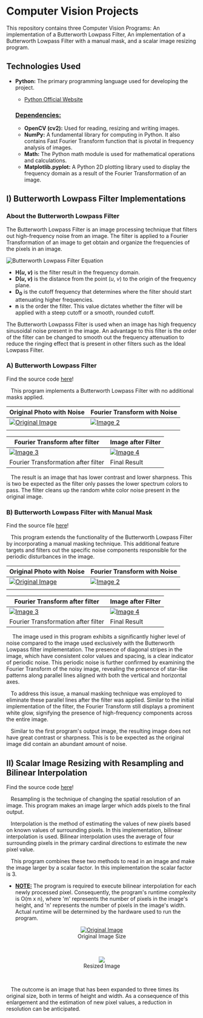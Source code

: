 # Computer Vision Projects

This repository contains three Computer Vision Programs: An implementation of a Butterworth Lowpass Filter, An implementation of a Butterworth Lowpass Filter with a manual mask, and a scalar image resizing program.

## Technologies Used

- **Python:** The primary programming language used for developing the project.

  - [Python Official Website](https://www.python.org/)

  ### <u>Dependencies:</u>

  - **OpenCV (cv2):** Used for reading, resizing and writing images.
  - **NumPy:** A fundamental library for computing in Python. It also contains Fast Fourier Transform function that is pivotal in frequency analysis of images.
  - **Math:** The Python math module is used for mathematical operations and calculations.
  - **Matplotlib.pyplot:** A Python 2D plotting library used to display the frequency domain as a result of the Fourier Transformation of an image.

## I) Butterworth Lowpass Filter Implementations

### About the Butterworth Lowpass Filter

The Butterworth Lowpass Filter is an image processing technique that filters out high-frequency noise from an image. The filter is applied to a Fourier Transformation of an image to get obtain and organize the frequencies of the pixels in an image.

![Butterworth Lowpass Filter Equation](https://epochabuse.com/wp-content/uploads/2020/12/butterworth-lowpass-filter-formula.png)

- **H(_u_, _v_)** is the filter result in the frequency domain.
- **D(_u_, _v_)** is the distance from the point (_u_, _v_) to the origin of the frequency plane.
- **D<sub>0</sub>** is the cutoff frequency that determines where the filter should start attenuating higher frequencies.
- **n** is the order the filter. This value dictates whether the filter will be applied with a steep cutoff or a smooth, rounded cutoff.

The Butterworth Lowpasss Filter is used when an image has high frequency sinusoidal noise present in the image. An advantage to this filter is the order of the filter can be changed to smooth out the frequency attenuation to reduce the ringing effect that is present in other filters such as the Ideal Lowpass Filter.

### A) **Butterworth Lowpass Filter**

Find the source code <a href="./ImageNoiseFilters/ButterworthLPF/ButterworthLPF.py">here</a>!

&nbsp;&nbsp;&nbsp;This program implements a Butterworth Lowpass Filter with no additional masks applied.

| Original Photo with Noise          | Fourier Transform with Noise        |
| ---------------------------------- | ----------------------------------- |
| [![Original Image][img1]][link1]   | [![Image 2][img2]][link2]           |
|          |     |

| Fourier Transform after filter      | Image after Filter                  |
| ----------------------------------  | ----------------------------------- |
| [![Image 3][img3]][link3]           | [![Image 4][img4]][link4]           |
| Fourier Transformation after filter | Final Result                        |

[img1]: ./ImageNoiseFilters/ButterworthLPF/Lena.jpg
[link1]: ./ImageNoiseFilters/ButterworthLPF/Lena.jpg
[img2]: ./ImageNoiseFilters/ButterworthLPF/noisyFFt.jpg
[link2]: ./ImageNoiseFilters/ButterworthLPF/noisyFFt.jpg
[img3]: ./ImageNoiseFilters/ButterworthLPF/FilteredFFT.jpg
[link3]: ./ImageNoiseFilters/ButterworthLPF/FilteredFFT.jpg
[img4]: ./ImageNoiseFilters/ButterworthLPF/Output.jpg
[link4]: ./ImageNoiseFilters/ButterworthLPF/Output.jpg

&nbsp;&nbsp; The result is an image that has lower contrast and lower sharpness. This is two be expected as the filter only passes the lower spectrum colors to pass. The filter cleans up the random white color noise present in the original image.

### B) **Butterworth Lowpass Filter with Manual Mask**
Find the source file <a href="./ImageNoiseFilters/ButterWorthLowPassFilterAndManualMask/ButtworthLPFandManualMask.py">here</a>!

&nbsp;&nbsp; This program extends the functionality of the Butterworth Lowpass Filter by incorporating a manual masking technique. This additional feature targets and filters out the specific noise components responsible for the periodic disturbances in the image. 

| Original Photo with Noise          | Fourier Transform with Noise        |
| ---------------------------------- | ----------------------------------- |
| [![Original Image][img5]][link5]   | [![Image 2][img6]][link6]           |
|          |     |

| Fourier Transform after filter      | Image after Filter                  |
| ----------------------------------  | ----------------------------------- |
| [![Image 3][img7]][link7]           | [![Image 4][img8]][link8]           |
| Fourier Transformation after filter | Final Result                        |

[img5]: ./ImageNoiseFilters/ButterWorthLowPassFilterAndManualMask/stripedWoman.jpg
[link5]: ./ImageNoiseFilters/ButterWorthLowPassFilterAndManualMask/stripedWoman.jpg
[img6]: ./ImageNoiseFilters/ButterWorthLowPassFilterAndManualMask/stripeFFt.jpg
[link6]: ./ImageNoiseFilters/ButterWorthLowPassFilterAndManualMask/stripeFFt.jpg
[img7]: ./ImageNoiseFilters/ButterWorthLowPassFilterAndManualMask/noSineFFT.jpg
[link7]: ./ImageNoiseFilters/ButterWorthLowPassFilterAndManualMask/noSineFFT.jpg
[img8]: ./ImageNoiseFilters/ButterWorthLowPassFilterAndManualMask/notStriped.jpg
[link8]: ./ImageNoiseFilters/ButterWorthLowPassFilterAndManualMask/stripedWoman.jpg

&nbsp; &nbsp; The image used in this program exhibits a significantly higher level of noise compared to the image used exclusively with the Butterworth Lowpass filter implementation. The presence of diagonal stripes in the image, which have consistent color values and spacing, is a clear indicator of periodic noise. This periodic noise is further confirmed by examining the Fourier Transform of the noisy image, revealing the presence of star-like patterns along parallel lines aligned with both the vertical and horizontal axes.

&nbsp; &nbsp;To address this issue, a manual masking technique was employed to eliminate these parallel lines after the filter was applied. Similar to the initial implementation of the filter, the Fourier Transform still displays a prominent white glow, signifying the presence of high-frequency components across the entire image.

&nbsp; &nbsp;Similar to the first program's output image, the resulting image does not have great contrast or sharpness. This is to be expected as the original image did contain an abundant amount of noise.

## II) Scalar Image Resizing with Resampling and  Bilinear Interpolation

Find the source code <a href="./ResizeImageWithInterpolation/ScalarResizing.py">here</a>!

&nbsp;&nbsp; Resampling is the technique of changing the spatial resolution of an image. This program makes an image larger which adds pixels to the final output.

&nbsp;&nbsp; Interpolation is the method of estimating the values of new pixels based on known values of surrounding pixels. In this implementation, bilinear interpolation is used. Bilinear interpolation uses the average of four surrounding pixels in the primary cardinal directions to estimate the new pixel value.

&nbsp;&nbsp; This program combines these two methods to read in an image and make the image larger by a scalar factor. In this implementation the scalar factor is 3.
- <u>**NOTE:**</u> The program is required to execute bilinear interpolation for each newly processed pixel. Consequently, the program's runtime complexity is O(m x n), where 'm' represents the number of pixels in the image's height, and 'n' represents the number of pixels in the image's width. Actual runtime will be determined by the hardware used to run the program.

<figure align="center">
    <a href="./ResizeImageWithInterpolation/chickenTractor.jpg">
        <img src="./ResizeImageWithInterpolation/chickenTractor.jpg" alt="Original Image">
    </a><br>
    <figcaption>Original Image Size</figcaption>
</figure><br>

<figure align="center">
    <a href="./ResizeImageWithInterpolation/Chickenk3.jpg">
        <img src="./ResizeImageWithInterpolation/Chickenk3.jpg">
    </a><br>
    <figcaption>Resized Image</figcaption>
</figure><br>

&nbsp;&nbsp; The outcome is an image that has been expanded to three times its original size, both in terms of height and width. As a consequence of this enlargement and the estimation of new pixel values, a reduction in resolution can be anticipated.



